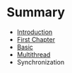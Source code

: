 # Summary

* [Introduction](README.md)
* [First Chapter](chapter1.md)
* [Basic](basic.md)
* [Multithread](multithread.md)
* Synchronization


